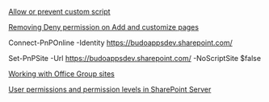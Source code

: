 [Allow or prevent custom script](https://docs.microsoft.com/en-us/sharepoint/allow-or-prevent-custom-script)

[Removing Deny permission on Add and customize pages](https://www.infowisesolutions.com/documentation/?ID=253)

Connect-PnPOnline -Identity https://budoappsdev.sharepoint.com/ 

Set-PnPSite -Url https://budoappsdev.sharepoint.com/ -NoScriptSite $false

[Working with Office Group sites](https://www.infowisesolutions.com/blog/working-with-office-group-sites)

[User permissions and permission levels in SharePoint Server](https://docs.microsoft.com/en-us/sharepoint/sites/user-permissions-and-permission-levels)
